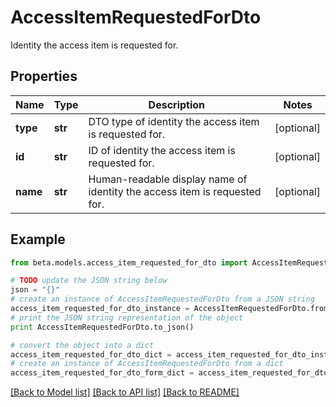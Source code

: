# AccessItemRequestedForDto

Identity the access item is requested for.

## Properties
Name | Type | Description | Notes
------------ | ------------- | ------------- | -------------
**type** | **str** | DTO type of identity the access item is requested for. | [optional] 
**id** | **str** | ID of identity the access item is requested for. | [optional] 
**name** | **str** | Human-readable display name of identity the access item is requested for. | [optional] 

## Example

```python
from beta.models.access_item_requested_for_dto import AccessItemRequestedForDto

# TODO update the JSON string below
json = "{}"
# create an instance of AccessItemRequestedForDto from a JSON string
access_item_requested_for_dto_instance = AccessItemRequestedForDto.from_json(json)
# print the JSON string representation of the object
print AccessItemRequestedForDto.to_json()

# convert the object into a dict
access_item_requested_for_dto_dict = access_item_requested_for_dto_instance.to_dict()
# create an instance of AccessItemRequestedForDto from a dict
access_item_requested_for_dto_form_dict = access_item_requested_for_dto.from_dict(access_item_requested_for_dto_dict)
```
[[Back to Model list]](../README.md#documentation-for-models) [[Back to API list]](../README.md#documentation-for-api-endpoints) [[Back to README]](../README.md)


